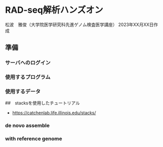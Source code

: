 # RAD-seq解析ハンズオン

松波　雅俊（大学院医学研究科先進ゲノム検査医学講座）
2023年XX月XX日作成

## 準備

### サーバへのログイン

### 使用するプログラム

### 使用するデータ


##　stacksを使用したチュートリアル

* https://catchenlab.life.illinois.edu/stacks/

### de novo assemble


### with reference genome

